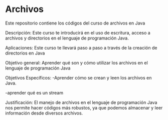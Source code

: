 # Archivos
Este repositorio contiene los códigos del curso de archivos en Java

Descripción:
Este curso te introducirá en el uso de escritura, acceso a archivos y directorios en el lenguaje de programación Java.

Aplicaciones:
Este curso te llevará paso a paso a través de la creación de directorios en Java

Objetivo general:
Aprender qué son y cómo utilizar los archivos en el lenguaje de programación Java

Objetivos Específicos:
-Aprender cómo se crean y leen los archivos en Java.

-aprender qué es un stream 

Justificación:
El manejo de  archivos en el lenguaje de programación Java nos permite hacer códigos más robustos, ya que podemos almacenar y leer información desde diversos archivos.

